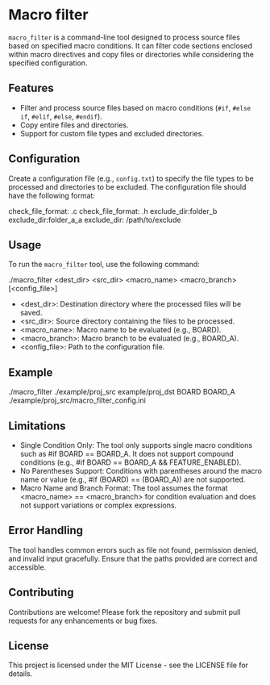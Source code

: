 # Macro filter

`macro_filter` is a command-line tool designed to process source files based on specified macro conditions. It can filter code sections enclosed within macro directives and copy files or directories while considering the specified configuration.

## Features

- Filter and process source files based on macro conditions (`#if`, `#else if`, `#elif`, `#else`, `#endif`).
- Copy entire files and directories.
- Support for custom file types and excluded directories.

## Configuration

Create a configuration file (e.g., `config.txt`) to specify the file types to be processed and directories to be excluded. The configuration file should have the following format:

check_file_format: .c
check_file_format: .h
exclude_dir:folder_b
exclude_dir:folder_a_a
exclude_dir: /path/to/exclude

## Usage

To run the `macro_filter` tool, use the following command:

./macro_filter <dest_dir> <src_dir> <macro_name> <macro_branch> [<config_file>]
- <dest_dir>: Destination directory where the processed files will be saved.
- <src_dir>: Source directory containing the files to be processed.
- <macro_name>: Macro name to be evaluated (e.g., BOARD).
- <macro_branch>: Macro branch to be evaluated (e.g., BOARD_A).
- <config_file>: Path to the configuration file.

## Example
./macro_filter ./example/proj_src example/proj_dst BOARD BOARD_A ./example/proj_src/macro_filter_config.ini

## Limitations
- Single Condition Only: The tool only supports single macro conditions such as #if BOARD == BOARD_A. It does not support compound conditions (e.g., #if BOARD == BOARD_A && FEATURE_ENABLED).
- No Parentheses Support: Conditions with parentheses around the macro name or value (e.g., #if (BOARD) == (BOARD_A)) are not supported.
- Macro Name and Branch Format: The tool assumes the format <macro_name> == <macro_branch> for condition evaluation and does not support variations or complex expressions.


## Error Handling
The tool handles common errors such as file not found, permission denied, and invalid input gracefully. Ensure that the paths provided are correct and accessible.

## Contributing
Contributions are welcome! Please fork the repository and submit pull requests for any enhancements or bug fixes.

## License
This project is licensed under the MIT License - see the LICENSE file for details.
